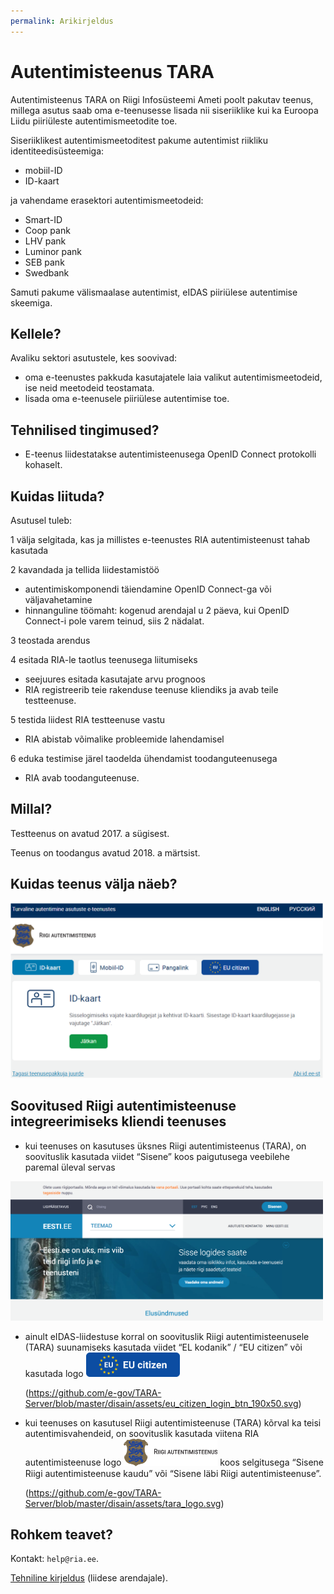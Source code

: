 ```yaml
---
permalink: Arikirjeldus
---
```


# Autentimisteenus TARA

Autentimisteenus TARA on Riigi Infosüsteemi Ameti poolt pakutav teenus, millega asutus saab oma e-teenusesse lisada nii siseriiklike kui ka Euroopa Liidu piiriüleste autentimismeetodite toe.

Siseriiklikest autentimismeetoditest pakume autentimist riikliku identiteedisüsteemiga:

- mobiil-ID
- ID-kaart

ja vahendame erasektori autentimismeetodeid: 

- Smart-ID
- Coop pank
- LHV pank
- Luminor pank
- SEB pank
- Swedbank

Samuti pakume välismaalase autentimist, eIDAS piiriülese autentimise skeemiga.

## Kellele?

 Avaliku sektori asutustele, kes soovivad:
- oma e-teenustes pakkuda kasutajatele laia valikut autentimismeetodeid, ise neid meetodeid teostamata.
- lisada oma e-teenusele piiriülese autentimise toe.

## Tehnilised tingimused?

- E-teenus liidestatakse autentimisteenusega OpenID Connect protokolli kohaselt.

## Kuidas liituda?

Asutusel tuleb:

1 välja selgitada, kas ja millistes e-teenustes RIA autentimisteenust tahab kasutada<br>

2 kavandada ja tellida liidestamistöö

- autentimiskomponendi täiendamine OpenID Connect-ga või väljavahetamine
- hinnanguline töömaht: kogenud arendajal u 2 päeva, kui OpenID Connect-i pole varem teinud, siis 2 nädalat.

3 teostada arendus<br>

4 esitada RIA-le taotlus teenusega liitumiseks<br>

- seejuures esitada kasutajate arvu prognoos
- RIA registreerib teie rakenduse teenuse kliendiks ja avab teile testteenuse.

5 testida liidest RIA testteenuse vastu

- RIA abistab võimalike probleemide lahendamisel

6 eduka testimise järel taodelda ühendamist toodanguteenusega

- RIA avab toodanguteenuse.

## Millal?

Testteenus on avatud 2017. a sügisest.

Teenus on toodangus avatud 2018. a märtsist.

## Kuidas teenus välja näeb?

<img src='img/KUVA-04.png' width='500'>

## Soovitused Riigi autentimisteenuse integreerimiseks kliendi teenuses

- kui teenuses on kasutuses üksnes Riigi autentimisteenus (TARA), on soovituslik kasutada viidet “Sisene” koos paigutusega veebilehe paremal üleval servas

<img src='img/eesti_ee.png' width='500'>

- ainult eIDAS-liidestuse korral on soovituslik Riigi autentimisteenusele (TARA) suunamiseks kasutada viidet “EL kodanik” / “EU citizen” või kasutada logo <img src='img/eu_citizen_login_btn_190x50_rgb.png' width='150'> 

  (https://github.com/e-gov/TARA-Server/blob/master/disain/assets/eu_citizen_login_btn_190x50.svg)

- kui teenuses on kasutusel Riigi autentimisteenuse (TARA) kõrval ka teisi autentimisvahendeid, on soovituslik kasutada viitena RIA autentimisteenuse logo <img src='img/tara-logo-et.png' width='150'>  koos selgitusega “Sisene Riigi autentimisteenuse kaudu” või “Sisene läbi Riigi autentimisteenuse”.

  (https://github.com/e-gov/TARA-Server/blob/master/disain/assets/tara_logo.svg)

## Rohkem teavet?

Kontakt: `help@ria.ee`.

[Tehniline kirjeldus](TehnilineKirjeldus) (liidese arendajale).

